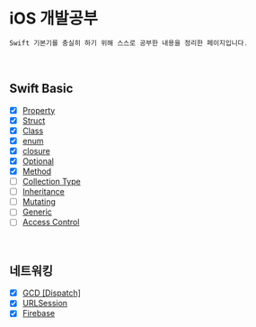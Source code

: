 # iOS 개발공부
```swift
Swift 기본기를 충실히 하기 위해 스스로 공부한 내용을 정리한 페이지입니다.
```

<br>

## Swift Basic
- [x] [Property](https://github.com/sangwoo24/ios-Develop/tree/master/Swift%20Basic/swiftProperty)
- [x] [Struct](https://github.com/sangwoo24/ios-Develop/tree/master/Swift%20Basic/swiftStruct)
- [x] [Class](https://github.com/sangwoo24/ios-Develop/tree/master/Swift%20Basic/swiftClass)
- [x] [enum](https://github.com/sangwoo24/ios-Develop/tree/master/Swift%20Basic/enum)
- [x] [closure](https://github.com/sangwoo24/ios-Develop/tree/master/Swift%20Basic/swiftClosure)
- [x] [Optional](https://github.com/sangwoo24/ios-Develop/tree/master/Swift%20Basic/swiftOptional/swiftOptional.playground)
- [x] [Method](https://github.com/sangwoo24/ios-Develop/tree/master/Swift%20Basic/swiftMethod)
- [ ] [Collection Type]()
- [ ] [Inheritance]()
- [ ] [Mutating]()
- [ ] [Generic]()  
- [ ] [Access Control]()

<br>

## 네트워킹
- [x] [GCD [Dispatch]](https://github.com/sangwoo24/ios-Develop/tree/master/Swift%20Basic/iOS%20HTTP/GCD/GCD_Basic.playground)
- [x] [URLSession](https://github.com/sangwoo24/ios-Develop/tree/master/Swift%20Basic/iOS%20HTTP/URLSession)
- [x] [Firebase](https://github.com/sangwoo24/ios-Develop/tree/master/iOS%20Project/Firebase101)
